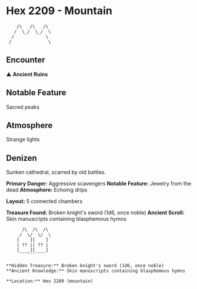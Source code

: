 # Hex 2209 - Mountain
```
    /\   /\   /\
   /  \_/  \_/  \
  /            \
 /              \
```

## Encounter

▲ **Ancient Ruins**

## Notable Feature

Sacred peaks

## Atmosphere

Strange lights

## Denizen

Sunken cathedral, scarred by old battles.

**Primary Danger:** Aggressive scavengers
**Notable Feature:** Jewelry from the dead
**Atmosphere:** Echoing drips

**Layout:** 5 connected chambers

**Treasure Found:** Broken knight's sword (1d6, once noble)
**Ancient Scroll:** Skin manuscripts containing blasphemous hymns


```
      /\  /\  /\
     /  \/  \/  \
    [    ][    ]
    | ?? || ?? |
    [____][____]
        ```

**Hidden Treasure:** Broken knight's sword (1d6, once noble)
**Ancient Knowledge:** Skin manuscripts containing blasphemous hymns

**Location:** Hex 2209 (mountain)
